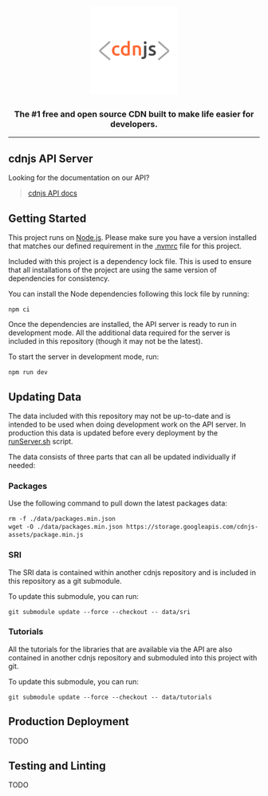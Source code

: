 <h1 align="center">
    <a href="https://cdnjs.com"><img src="https://raw.githubusercontent.com/cdnjs/brand/master/logo/standard/dark-512.png" width="175px" alt="< cdnjs >"></a>
</h1>

<h3 align="center">The #1 free and open source CDN built to make life easier for developers.</h3>

---

## cdnjs API Server

Looking for the documentation on our API?

> [cdnjs API docs](https://cdnjs.com/api)

## Getting Started

This project runs on [Node.js](https://nodejs.org). Please make sure you have a version installed that matches our
 defined requirement in the [.nvmrc](.nvmrc) file for this project.

Included with this project is a dependency lock file. This is used to ensure that all installations of the project are
 using the same version of dependencies for consistency.

You can install the Node dependencies following this lock file by running:

```shell script
npm ci
```

Once the dependencies are installed, the API server is ready to run in development mode. All the additional data
 required for the server is included in this repository (though it may not be the latest).

To start the server in development mode, run:

```shell script
npm run dev
```

## Updating Data

The data included with this repository may not be up-to-date and is intended to be used when doing development work on
 the API server. In production this data is updated before every deployment by the [runServer.sh](runServer.sh) script.

The data consists of three parts that can all be updated individually if needed:

### Packages

Use the following command to pull down the latest packages data:

```shell script
rm -f ./data/packages.min.json
wget -O ./data/packages.min.json https://storage.googleapis.com/cdnjs-assets/package.min.js
```

### SRI

The SRI data is contained within another cdnjs repository and is included in this repository as a git submodule.

To update this submodule, you can run:

```shell script
git submodule update --force --checkout -- data/sri
```

### Tutorials

All the tutorials for the libraries that are available via the API are also contained in another cdnjs repository and
 submoduled into this project with git.

To update this submodule, you can run:

```shell script
git submodule update --force --checkout -- data/tutorials
```

## Production Deployment

TODO

## Testing and Linting

TODO
